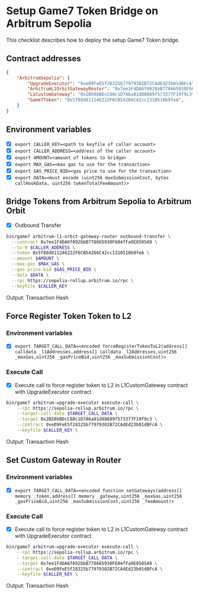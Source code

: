 # Setup Game7 Token Bridge on Arbitrum Sepolia

This checklist describes how to deploy the setup Game7 Token bridge.

## Contract addresses

```json
{
    "ArbitrumSepolia": {
        "UpgradeExecutor": "0xe09FeE5f28325b77979302B72CAdEd23b01dBFcA",
        "ArbitrumL1OrbitGatewayRouter": "0x7ee1F4DA6f092bbB778665930F604fFa0E8505A9",
        "L1CustomGateway": "0x2B58bBDcC80c1D7A6a81d88889f573377F19f9c3",
        "Game7Token": "0x5f88d811246222F6CB54266C42cc1310510b9feA",
    }
}
```

## Environment variables

- [x] `export CALLER_KEY=<path to keyfile of caller account>`
- [x] `export CALLER_ADDRESS=<address of the caller account>`
- [x] `export AMOUNT=<amount of tokens to bridge>`
- [x] `export MAX_GAS=<max gas to use for the transaction>`
- [x] `export GAS_PRICE_BID=<gas price to use for the transaction>`
- [x] `export DATA=<must encode (uint256 maxSubmissionCost, bytes callHookData, uint256 tokenTotalFeeAmount)>`

## Bridge Tokens from Arbitrum Sepolia to Arbitrum Orbit

- [x] Outbound Transfer

```bash
bin/game7 arbitrum-l1-orbit-gateway-router outbound-transfer \
  --contract 0x7ee1F4DA6f092bbB778665930F604fFa0E8505A9 \
  --to-0 $CALLER_ADDRESS \
  --token 0x5f88d811246222F6CB54266C42cc1310510b9feA \
  --amount $AMOUNT \
  --max-gas $MAX_GAS \
  --gas-price-bid $GAS_PRICE_BID \
  --data $DATA \
  --rpc https://sepolia-rollup.arbitrum.io/rpc \
  --keyfile $CALLER_KEY
```

Output: Transaction Hash

## Force Register Token Token to L2

### Environment variables

- [x] `export TARGET_CALL_DATA=<encoded forceRegisterTokenToL2(address[] calldata _l1Addresses,address[] calldata _l2Addresses,uint256 _maxGas,uint256 _gasPriceBid,uint256 _maxSubmissionCost)>`

### Execute Call

- [x] Execute call to force register token to L2 in L1CustomGateway contract with UpgradeExecutor contract

```bash
bin/game7 arbitrum-upgrade-executor execute-call \
    --rpc https://sepolia-rollup.arbitrum.io/rpc \
    --target-call-data $TARGET_CALL_DATA \
    --target 0x2B58bBDcC80c1D7A6a81d88889f573377F19f9c3 \
    --contract 0xe09FeE5f28325b77979302B72CAdEd23b01dBFcA \
    --keyfile $CALLER_KEY \
```

Output: Transaction Hash

## Set Custom Gateway in Router

### Environment variables

- [x] `export TARGET_CALL_DATA=<encoded function setGateways(address[] memory _token,address[] memory _gateway,uint256 _maxGas,uint256 _gasPriceBid,uint256 _maxSubmissionCost,uint256 _feeAmount)>`

### Execute Call

- [x] Execute call to force register token to L2 in L1CustomGateway contract with UpgradeExecutor contract

```bash
bin/game7 arbitrum-upgrade-executor execute-call \
    --rpc https://sepolia-rollup.arbitrum.io/rpc \
    --target-call-data $TARGET_CALL_DATA \
    --target 0x7ee1F4DA6f092bbB778665930F604fFa0E8505A9 \
    --contract 0xe09FeE5f28325b77979302B72CAdEd23b01dBFcA \
    --keyfile $CALLER_KEY \
```

Output: Transaction Hash